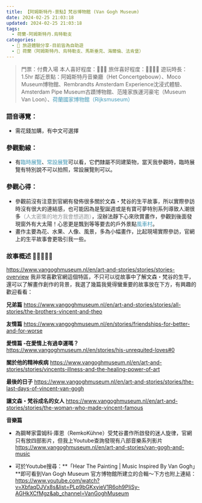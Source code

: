 ```yaml
---
title: 【阿姆斯特丹-景點】梵谷博物館 (Van Gogh Museum)
date: 2024-02-25 21:03:18
updated: 2024-02-25 21:03:18
tags:
  - 荷蘭-阿姆斯特丹.烏特勒支
categories: 
  - 🌴 旅遊體驗分享-目前皆為自助遊
  - 🥥 荷蘭（阿姆斯特丹、烏特勒支、馬斯垂克、海爾倫、法肯堡）
---
```

>門票：付費入場
>本人喜好程度：🌝🌝🌝 旅伴喜好程度：🌝🌝🌝🌝
遊玩時長：1.5hr
鄰近景點：阿姆斯特丹音樂廳（Het Concertgebouw）、Moco Museum博物館、Rembrandts Amsterdam Experience沈浸式體驗、Amsterdam Pipe Museum古蹟博物館、范隆家族運河豪宅（Museum Van Loon）、<font color=#4599B6>荷蘭國家博物館（Rijksmuseum）</font>
<!-- more -->

### 語音導覽： 
+ 需花錢加購，有中文可選擇
 
### 參觀動線：
+ 有<font color=#4599B6>臨時展覽</font>、<font color=#4599B6>常設展覽</font>可以看，它們隸屬不同建築物，當天我參觀時，臨時展覽有特別說不可以拍照，常設展覽則可以。

### 參觀心得：
+ 參觀前沒有注意到官網有發佈很多關於文森・梵谷的生平故事，所以實際參訪時沒有很大的連結感，也可能因為是聖誕週或是有寶可夢特別系列導致人潮很多<font color=#909497>（人太密集的地方我會想逃跑）</font>，沒辦法靜下心來欣賞畫作，參觀到後面發現窗外有大太陽！心思更是飄到等等要去的戶外景點<font color=#4599B6>風車村</font>。
+ 畫作主要為花、水果、人像、風景，多為小幅畫作，比起現場實際參訪，官網上的生平故事會更吸引我一些。

### 故事概述 🌟🌟🌟🌟🌟
https://www.vangoghmuseum.nl/en/art-and-stories/stories/stories-overview
我非常喜歡官網這個特區，不只可以從故事中了解文森・梵谷的生平，還可以了解畫作創作的背景，我選了幾篇我覺得蠻重要的故事放在下方，有興趣的歡迎看看：

**兄弟篇**
https://www.vangoghmuseum.nl/en/art-and-stories/stories/all-stories/the-brothers-vincent-and-theo
 
**友情篇** 
https://www.vangoghmuseum.nl/en/stories/friendships-for-better-and-for-worse

**愛情篇 -在愛情上有過幸運嗎？**
https://www.vangoghmuseum.nl/en/stories/his-unrequited-loves#0

**關於他的精神疾病**
 https://www.vangoghmuseum.nl/en/art-and-stories/stories/vincents-illness-and-the-healing-power-of-art

**最後的日子**
 https://www.vangoghmuseum.nl/en/art-and-stories/stories/the-last-days-of-vincent-van-gogh

**讓文森・梵谷成名的女人**
 https://www.vangoghmuseum.nl/en/art-and-stories/stories/the-woman-who-made-vincent-famous

**音樂篇** 
+ 為鋼琴家雷姆科·庫恩（RemkoKühne）受梵谷畫作所啟發的迷人旋律，官網只有放四部影片，但我上Youtube查詢發現有八部音樂系列影片
https://www.vangoghmuseum.nl/en/art-and-stories/van-gogh-and-music 

+ 可於Youtube搜尋：**「Hear The Painting | Music Inspired By Van Gogh」**即可看到Van Gogh Museum 官方博物館所建立的合輯～下方也附上連結：
https://www.youtube.com/watch?v=XbfaqDJVx8s&list=PLp9bGKxyieV1R6oh9PIiSy-AGHkXCfMgz&ab_channel=VanGoghMuseum
